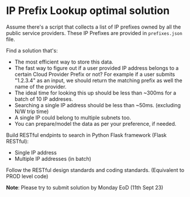 # IP Prefix Lookup optimal solution

Assume there's a script that collects a list of IP prefixes owned by all the public service providers. These IP Prefixes are provided in `prefixes.json` file.


Find a solution that's:
* The most efficient way to store this data. 
* The fast way to figure out if a user provided IP address belongs to a certain Cloud Provider Prefix or not? For example if a user submits "1.2.3.4" as an input, we should return the matching prefix as well the name of the provider.
* The ideal time for looking this up should be less than ~300ms for a batch of 10 IP addreses.
* Searching a single IP address should be less than ~50ms. (excluding N/W trip time)
* A single IP could belong to multiple subnets too.
* You can prepare/model the data as per your preference, if needed.


Build RESTful endpints to search in Python Flask framework (Flask RESTful):
 * Single IP address
 * Multiple IP addresses (in batch)

Follow the RESTful design standards and coding standards. (Equivalent to PROD level code)



**Note**: Please try to submit solution by Monday EoD (11th Sept 23)


